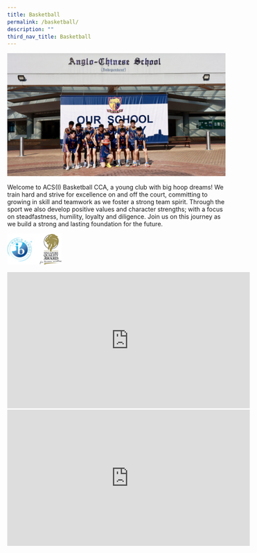 ```yaml
---
title: Basketball
permalink: /basketball/
description: ""
third_nav_title: Basketball
---
```

![](/images/Basketball-B-Div-Team-wide-2048x1152.jpg)

Welcome to ACS(I) Basketball CCA, a young club with big hoop dreams! We train hard and strive for excellence on and off the court, committing to growing in skill and teamwork as we foster a strong team spirit. Through the sport we also develop positive values and character strengths; with a focus on steadfastness, humility, loyalty and diligence. Join us on this journey as we build a strong and lasting foundation for the future.

<img src="/images/WorldSchool.jpg" 
     style="width:25%">
		 
<iframe title="YouTube video player" src="https://www.youtube.com/embed/gobwE7FcOd0" width="560" height="315" frameborder="0" allowfullscreen="allowfullscreen"></iframe>


<iframe title="YouTube video player" src="https://www.youtube.com/embed/urPEifc1fl8" width="560" height="315" frameborder="0" allowfullscreen="allowfullscreen"></iframe>